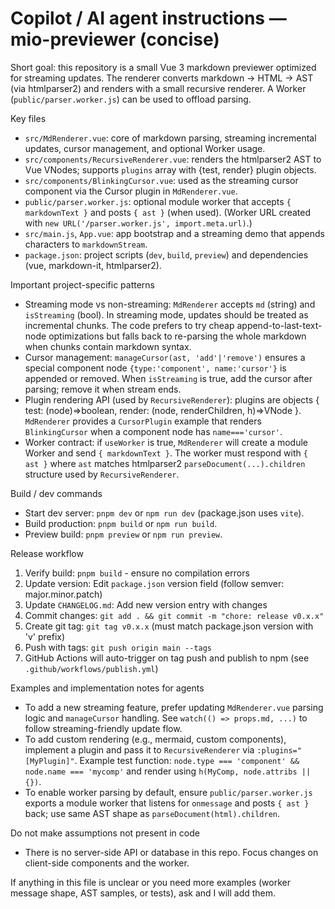 <!-- .github/copilot-instructions.md
Guidance for AI coding agents working on the `mio-previewer` repository.
Keep this file short (20–50 lines). Include only discoverable, actionable patterns.
-->

# Copilot / AI agent instructions — mio-previewer (concise)

Short goal: this repository is a small Vue 3 markdown previewer optimized for streaming updates. The renderer converts markdown -> HTML -> AST (via htmlparser2) and renders with a small recursive renderer. A Worker (`public/parser.worker.js`) can be used to offload parsing.

Key files
- `src/MdRenderer.vue`: core of markdown parsing, streaming incremental updates, cursor management, and optional Worker usage.
- `src/components/RecursiveRenderer.vue`: renders the htmlparser2 AST to Vue VNodes; supports `plugins` array with {test, render} plugin objects.
- `src/components/BlinkingCursor.vue`: used as the streaming cursor component via the Cursor plugin in `MdRenderer.vue`.
- `public/parser.worker.js`: optional module worker that accepts `{ markdownText }` and posts `{ ast }` (when used). (Worker URL created with `new URL('/parser.worker.js', import.meta.url)`.)
- `src/main.js`, `App.vue`: app bootstrap and a streaming demo that appends characters to `markdownStream`.
- `package.json`: project scripts (`dev`, `build`, `preview`) and dependencies (vue, markdown-it, htmlparser2).

Important project-specific patterns
- Streaming mode vs non-streaming: `MdRenderer` accepts `md` (string) and `isStreaming` (bool). In streaming mode, updates should be treated as incremental chunks. The code prefers to try cheap append-to-last-text-node optimizations but falls back to re-parsing the whole markdown when chunks contain markdown syntax.
- Cursor management: `manageCursor(ast, 'add'|'remove')` ensures a special component node `{type:'component', name:'cursor'}` is appended or removed. When `isStreaming` is true, add the cursor after parsing; remove it when stream ends.
- Plugin rendering API (used by `RecursiveRenderer`): plugins are objects { test: (node)=>boolean, render: (node, renderChildren, h)=>VNode }. `MdRenderer` provides a `CursorPlugin` example that renders `BlinkingCursor` when a component node has `name==='cursor'`.
- Worker contract: if `useWorker` is true, `MdRenderer` will create a module Worker and send `{ markdownText }`. The worker must respond with `{ ast }` where `ast` matches htmlparser2 `parseDocument(...).children` structure used by `RecursiveRenderer`.

Build / dev commands
- Start dev server: `pnpm dev` or `npm run dev` (package.json uses `vite`).
- Build production: `pnpm build` or `npm run build`.
- Preview build: `pnpm preview` or `npm run preview`.

Release workflow
1. Verify build: `pnpm build` - ensure no compilation errors
2. Update version: Edit `package.json` version field (follow semver: major.minor.patch)
3. Update `CHANGELOG.md`: Add new version entry with changes
4. Commit changes: `git add . && git commit -m "chore: release v0.x.x"`
5. Create git tag: `git tag v0.x.x` (must match package.json version with 'v' prefix)
6. Push with tags: `git push origin main --tags`
7. GitHub Actions will auto-trigger on tag push and publish to npm (see `.github/workflows/publish.yml`)

Examples and implementation notes for agents
- To add a new streaming feature, prefer updating `MdRenderer.vue` parsing logic and `manageCursor` handling. See `watch(() => props.md, ...)` to follow streaming-friendly update flow.
- To add custom rendering (e.g., mermaid, custom components), implement a plugin and pass it to `RecursiveRenderer` via `:plugins="[MyPlugin]"`. Example test function: `node.type === 'component' && node.name === 'mycomp'` and render using `h(MyComp, node.attribs || {})`.
- To enable worker parsing by default, ensure `public/parser.worker.js` exports a module worker that listens for `onmessage` and posts `{ ast }` back; use same AST shape as `parseDocument(html).children`.

Do not make assumptions not present in code
- There is no server-side API or database in this repo. Focus changes on client-side components and the worker.

If anything in this file is unclear or you need more examples (worker message shape, AST samples, or tests), ask and I will add them.
